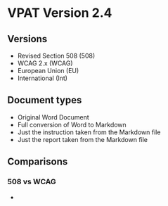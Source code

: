# VPAT Version 2.4

## Versions
- Revised Section 508 (508)
- WCAG 2.x (WCAG)
- European Union (EU)
- International (Int)

## Document types
- Original Word Document
- Full conversion of Word to Markdown
- Just the instruction taken from the Markdown file
- Just the report  taken from the Markdown file

## Comparisons

### 508 vs WCAG
-
